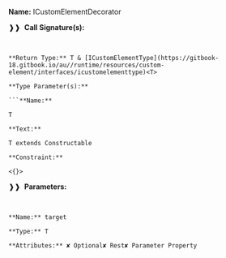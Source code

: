 **Name:** ICustomElementDecorator

❱❱&nbsp;&nbsp;**Call Signature(s):**

&nbsp;&nbsp;&nbsp;&nbsp;&nbsp;
```
**Return Type:** T & [ICustomElementType](https://gitbook-18.gitbook.io/au//runtime/resources/custom-element/interfaces/icustomelementtype)<T>

**Type Parameter(s):**

```**Name:**

T

**Text:**

T extends Constructable

**Constraint:**

<{}>

```

❱❱&nbsp;&nbsp;**Parameters:**

&nbsp;&nbsp;&nbsp;&nbsp;&nbsp;
```
**Name:** target

**Type:** T

**Attributes:** ✘ Optional✘ Rest✘ Parameter Property

```

```

